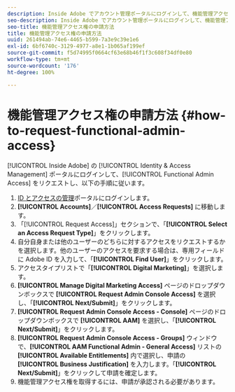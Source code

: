 ```yaml
---
description: Inside Adobe でアカウント管理ポータルにログインして、機能管理アクセス権を申請してから、以下の手順に従ってください。
seo-description: Inside Adobe でアカウント管理ポータルにログインして、機能管理アクセス権を申請してから、以下の手順に従ってください。
seo-title: 機能管理アクセス権の申請方法
title: 機能管理アクセス権の申請方法
uuid: 261494ab-74e6-4465-b599-7a3e9c39e1e6
exl-id: 6bf6740c-3129-4977-a8e1-1b065af199ef
source-git-commit: f5d74995f0664cf63e68b46f1f3c608f34df0e80
workflow-type: tm+mt
source-wordcount: '176'
ht-degree: 100%

---
```


# 機能管理アクセス権の申請方法 {#how-to-request-functional-admin-access}

[!UICONTROL Inside Adobe] の [!UICONTROL Identity & Access Management] ポータルにログインして、[!UICONTROL Functional Admin Access] をリクエストし、以下の手順に従います。

<!-- request-functional-admin-access.xml -->

1. [ID とアクセスの管理](https://iam.corp.adobe.com)ポータルにログインします。
2. **[!UICONTROL Accounts]**／**[!UICONTROL Access Requests]** に移動します。
3. 「[!UICONTROL Request Access]」セクションで、「**[!UICONTROL Select an Access Request Type]**」をクリックします。
4. 自分自身または他のユーザーのどちらに対するアクセスをリクエストするかを選択します。他のユーザーのアクセスを要求する場合は、専用フィールドに Adobe ID を入力して、「**[!UICONTROL Find User]**」をクリックします。
5. アクセスタイプリストで「**[!UICONTROL Digital Marketing]**」を選択します。
6. **[!UICONTROL Manage Digital Marketing Access]** ページのドロップダウンボックスで **[!UICONTROL Request Admin Console Access]** を選択し、「**[!UICONTROL Next/Submit]**」をクリックします。
7. **[!UICONTROL Request Admin Console Access - Console]** ページのドロップダウンボックスで **[!UICONTROL AAM]** を選択し、「**[!UICONTROL Next/Submit]**」をクリックします。
8. **[!UICONTROL Request Admin Console Access - Groups]** ウィンドウで、**[!UICONTROL AAM Functional Admin - General Access]** リストの **[!UICONTROL Available Entitlements]** 内で選択し、申請の **[!UICONTROL Business Justification]** を入力します。「**[!UICONTROL Next/Submit]**」をクリックして申請を確定します。
9. 機能管理アクセス権を取得するには、申請が承認される必要があります。
